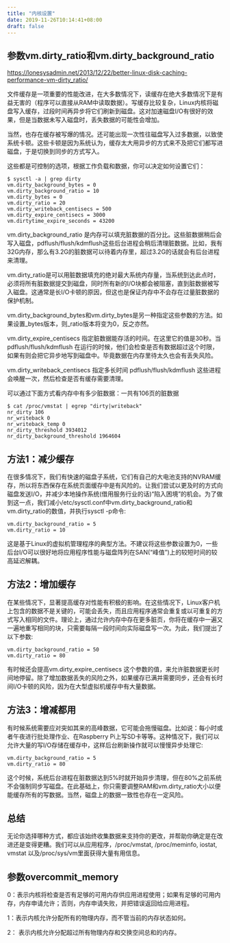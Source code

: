 ```yaml
---
title: "内核设置"
date: 2019-11-26T10:14:41+08:00
draft: false
---
```


## 参数vm.dirty_ratio和vm.dirty_background_ratio

https://lonesysadmin.net/2013/12/22/better-linux-disk-caching-performance-vm-dirty_ratio/

文件缓存是一项重要的性能改进，在大多数情况下，读缓存在绝大多数情况下是有益无害的（程序可以直接从RAM中读取数据）。写缓存比较复杂，Linux内核将磁盘写入缓存，过段时间再异步将它们刷新到磁盘。这对加速磁盘I/O有很好的效果，但是当数据未写入磁盘时，丢失数据的可能性会增加。

当然，也存在缓存被写爆的情况。还可能出现一次性往磁盘写入过多数据，以致使系统卡顿。这些卡顿是因为系统认为，缓存太大用异步的方式来不及把它们都写进磁盘，于是切换到同步的方式写入。

这些都是可控制的选项，根据工作负载和数据，你可以决定如何设置它们：

```
$ sysctl -a | grep dirty
vm.dirty_background_bytes = 0
vm.dirty_background_ratio = 10
vm.dirty_bytes = 0
vm.dirty_ratio = 20
vm.dirty_writeback_centisecs = 500
vm.dirty_expire_centisecs = 3000
vm.dirtytime_expire_seconds = 43200
```

vm.dirty_background_ratio 是内存可以填充脏数据的百分比。这些脏数据稍后会写入磁盘，pdflush/flush/kdmflush这些后台进程会稍后清理脏数据。比如，我有32G内存，那么有3.2G的脏数据可以待着内存里，超过3.2G的话就会有后台进程来清理。

vm.dirty_ratio是可以用脏数据填充的绝对最大系统内存量，当系统到达此点时，必须将所有脏数据提交到磁盘，同时所有新的I/O块都会被阻塞，直到脏数据被写入磁盘。这通常是长I/O卡顿的原因，但这也是保证内存中不会存在过量脏数据的保护机制。

vm.dirty_background_bytes和vm.dirty_bytes是另一种指定这些参数的方法。如果设置_bytes版本，则_ratio版本将变为0，反之亦然。

vm.dirty_expire_centisecs 指定脏数据能存活的时间。在这里它的值是30秒。当 pdflush/flush/kdmflush 在运行的时候，他们会检查是否有数据超过这个时限，如果有则会把它异步地写到磁盘中。毕竟数据在内存里待太久也会有丢失风险。

vm.dirty_writeback_centisecs 指定多长时间 pdflush/flush/kdmflush 这些进程会唤醒一次，然后检查是否有缓存需要清理。

可以通过下面方式看内存中有多少脏数据：一共有106页的脏数据

```
$ cat /proc/vmstat | egrep "dirty|writeback"
nr_dirty 106
nr_writeback 0
nr_writeback_temp 0
nr_dirty_threshold 3934012
nr_dirty_background_threshold 1964604
```

## 方法1：减少缓存

在很多情况下，我们有快速的磁盘子系统，它们有自己的大电池支持的NVRAM缓存，所以将东西保存在系统页面缓存中是有风险的。让我们尝试以更及时的方式向磁盘发送I/O，并减少本地操作系统(借用服务行业的话)“陷入困境”的机会。为了做到这一点，我们减小/etc/sysctl.conf中vm.dirty_background_ratio和vm.dirty_ratio的数值，并执行sysctl -p命令:

```
vm.dirty_background_ratio = 5
vm.dirty_ratio = 10
```

这是基于Linux的虚拟机管理程序的典型方法。不建议将这些参数设置为0，一些后台I/O可以很好地将应用程序性能与磁盘阵列在SAN(“峰值”)上的较短时间的较高延迟解耦。

## 方法2：增加缓存

在某些情况下，显著提高缓存对性能有积极的影响。在这些情况下，Linux客户机上包含的数据不是关键的，可能会丢失，而且应用程序通常会重复或以可重复的方式写入相同的文件。理论上，通过允许内存中存在更多脏页，你将在缓存中一遍又一遍地重写相同的块，只需要每隔一段时间向实际磁盘写一次。为此，我们提出了以下参数:

```
vm.dirty_background_ratio = 50
vm.dirty_ratio = 80
```

有时候还会提高vm.dirty_expire_centisecs 这个参数的值，来允许脏数据更长时间地停留。除了增加数据丢失的风险之外，如果缓存已满并需要同步，还会有长时间I/O卡顿的风险，因为在大型虚拟机缓存中有大量数据。

## 方法3：增减都用

有时候系统需要应对突如其来的高峰数据，它可能会拖慢磁盘。比如说：每小时或者午夜进行批处理作业、在Raspberry Pi上写SD卡等等。这种情况下，我们可以允许大量的写I/O存储在缓存中，这样后台刷新操作就可以慢慢异步处理它:

```
vm.dirty_background_ratio = 5
vm.dirty_ratio = 80
```

这个时候，系统后台进程在脏数据达到5%时就开始异步清理，但在80%之前系统不会强制同步写磁盘。在此基础上，你只需要调整RAM和vm.dirty_ratio大小以便能缓存所有的写数据。当然，磁盘上的数据一致性也存在一定风险。

## 总结

无论你选择哪种方式，都应该始终收集数据来支持你的更改，并帮助你确定是在改进还是变得更糟。我们可以从应用程序，/proc/vmstat, /proc/meminfo, iostat, vmstat 以及/proc/sys/vm里面获得大量有用信息。

## 参数overcommit_memory

0：表示内核将检查是否有足够的可用内存供应用进程使用；如果有足够的可用内存，内存申请允许；否则，内存申请失败，并把错误返回给应用进程。

1：表示内核允许分配所有的物理内存，而不管当前的内存状态如何。

2： 表示内核允许分配超过所有物理内存和交换空间总和的内存。


